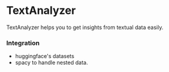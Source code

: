 # TextAnalyzer
TextAnalyzer helps you to get insights from textual data easily.

### Integration
* huggingface's datasets
* spacy to handle nested data.